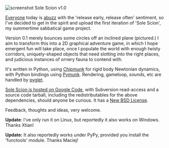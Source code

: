 <!--
.. title: Sole Scion project v0.1 : A 2D rigid-body Python game
.. slug: sole-scion-project-v01-a-2d-rigid-body-python-game
.. date: 2008-06-18 06:37:17-05:00
.. tags: game,python,2d,rigid body,physics,graphics,chipmunk,pymunk,pyglet,python,graphics
.. link: 
.. description: 
.. type: text
-->


![screenshot Sole Scion
v1.0](/files/2008/06/screenshot-sole-scion-v10.png)

[Everyone](http://sethgodin.typepad.com/seths_blog/2008/06/is-it-worthy.html)
today is [abuzz](http://www.codinghorror.com/blog/archives/001134.html)
with the 'release early, release often' sentiment, so I've decided to
get in the spirit and upload the first iteration of 'Sole Scion', my
summertime sabbatical game project.

Version 0.1 merely bounces some circles off an inclined plane
(pictured.) I aim to transform this into a 2D graphical adventure game,
in which I hope emergent fun will take place, once I populate the world
with enough twisty corridors, uniquely-shaped objects that need slotting
into the right places, and judicious instances of ornery fauna to
contend with.

It's written in Python, using
[Chipmunk](http://wiki.slembcke.net/main/published/Chipmunk) for rigid
body Newtonian dynamics, with Python bindings using
[Pymunk](http://code.google.com/p/pymunk/). Rendering, gameloop, sounds,
etc are handled by [pyglet](http://pyglet.org).

[Sole Scion is hosted on Google
Code](http://code.google.com/p/sole-scion), with Subversion read-access
and a source code tarball, including the redistributables for the above
dependencies, should anyone be curious. It has a [New BSD
License](http://www.opensource.org/licenses/bsd-license.php).

Feedback, thoughts and ideas, very welcome.

**Update**: I've only run it on Linux, but reportedly it also works on
Windows. Thanks Xtian!

**Update:** It also reportedly works under PyPy, provided you install
the 'functools' module. Thanks Maciej!